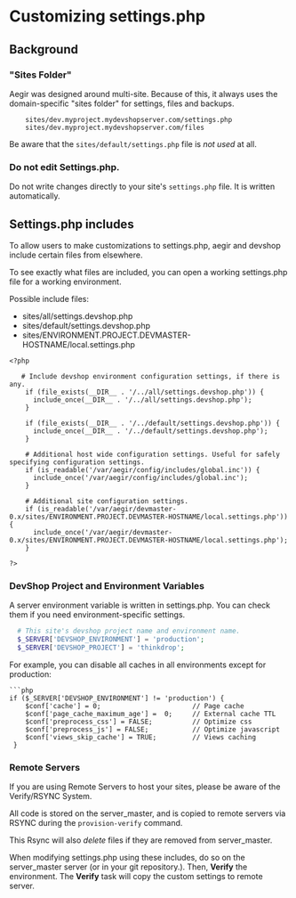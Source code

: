 # Customizing settings.php

## Background

### "Sites Folder"

Aegir was designed around multi-site. Because of this, it always uses the domain-specific "sites folder" for settings, files and backups.

```text
    sites/dev.myproject.mydevshopserver.com/settings.php
    sites/dev.myproject.mydevshopserver.com/files
```

Be aware that the `sites/default/settings.php` file is _not used_ at all.

### Do not edit Settings.php.

Do not write changes directly to your site's `settings.php` file. It is written automatically.

## Settings.php includes

To allow users to make customizations to settings.php, aegir and devshop include certain files from elsewhere.

To see exactly what files are included, you can open a working settings.php file for a working environment.

Possible include files:

* sites/all/settings.devshop.php
* sites/default/settings.devshop.php
* sites/ENVIRONMENT.PROJECT.DEVMASTER-HOSTNAME/local.settings.php

```text
<?php

   # Include devshop environment configuration settings, if there is any.
    if (file_exists(__DIR__ . '/../all/settings.devshop.php')) {
      include_once(__DIR__ . '/../all/settings.devshop.php');
    }

    if (file_exists(__DIR__ . '/../default/settings.devshop.php')) {
      include_once(__DIR__ . '/../default/settings.devshop.php');
    }

    # Additional host wide configuration settings. Useful for safely specifying configuration settings.
    if (is_readable('/var/aegir/config/includes/global.inc')) {
      include_once('/var/aegir/config/includes/global.inc');
    }

    # Additional site configuration settings.
    if (is_readable('/var/aegir/devmaster-0.x/sites/ENVIRONMENT.PROJECT.DEVMASTER-HOSTNAME/local.settings.php')) {
      include_once('/var/aegir/devmaster-0.x/sites/ENVIRONMENT.PROJECT.DEVMASTER-HOSTNAME/local.settings.php');
    }

?>
```

### DevShop Project and Environment Variables

A server environment variable is written in settings.php. You can check them if you need environment-specific settings.

```php
  # This site's devshop project name and environment name.
  $_SERVER['DEVSHOP_ENVIRONMENT'] = 'production';
  $_SERVER['DEVSHOP_PROJECT'] = 'thinkdrop';
```

For example, you can disable all caches in all environments except for production:

```text
```php
if ($_SERVER['DEVSHOP_ENVIRONMENT'] != 'production') {
    $conf['cache'] = 0;                       // Page cache
    $conf['page_cache_maximum_age'] =  0;     // External cache TTL
    $conf['preprocess_css'] = FALSE;          // Optimize css
    $conf['preprocess_js'] = FALSE;           // Optimize javascript
    $conf['views_skip_cache'] = TRUE;         // Views caching
 }
```

### Remote Servers

If you are using Remote Servers to host your sites, please be aware of the Verify/RSYNC System.

All code is stored on the server\_master, and is copied to remote servers via RSYNC during the `provision-verify` command.

This Rsync will also _delete_ files if they are removed from server\_master.

When modifying settings.php using these includes, do so on the server\_master server \(or in your git repository.\). Then, **Verify** the environment. The **Verify** task will copy the custom settings to remote server.

